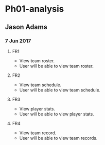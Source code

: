 
# Ph01-analysis
## Jason Adams
### 7 Jun 2017


1. FR1
    - View team roster. 
    - User will be able to view team roster.

1. FR2
    - View team schedule.
    - User will be able to view team schedule.

1. FR3
    - View player stats.
    - User will be able to view player stats.

1. FR4
    - View team record.
    - User will be able to view team records.




 